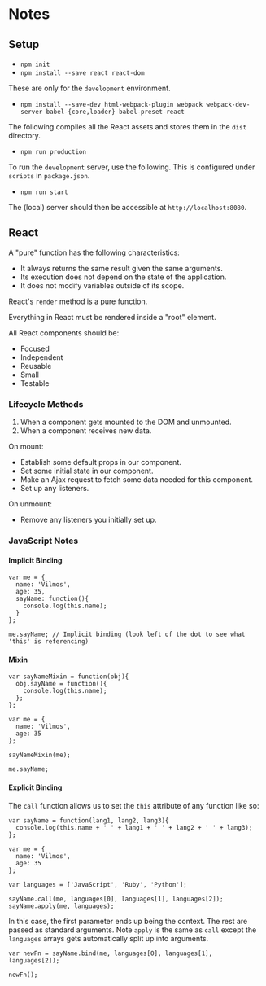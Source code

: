 # Notes

## Setup

* `npm init`
* `npm install --save react react-dom`

These are only for the `development` environment.

* `npm install --save-dev html-webpack-plugin webpack webpack-dev-server babel-{core,loader} babel-preset-react`

The following compiles all the React assets and stores them in the `dist` directory.

* `npm run production`

To run the `development` server, use the following. This is configured under `scripts` in `package.json`.

* `npm run start`

The (local) server should then be accessible at `http://localhost:8080`.

## React

A "pure" function has the following characteristics:

* It always returns the same result given the same arguments.
* Its execution does not depend on the state of the application.
* It does not modify variables outside of its scope.

React's `render` method is a pure function.

Everything in React must be rendered inside a "root" element.

All React components should be:

* Focused
* Independent
* Reusable
* Small
* Testable

### Lifecycle Methods

1. When a component gets mounted to the DOM and unmounted.
2. When a component receives new data.

On mount:

* Establish some default props in our component.
* Set some initial state in our component.
* Make an Ajax request to fetch some data needed for this component.
* Set up any listeners.

On unmount:

* Remove any listeners you initially set up.

### JavaScript Notes

#### Implicit Binding

    var me = {
      name: 'Vilmos',
      age: 35,
      sayName: function(){
        console.log(this.name);
      }
    };
    
    me.sayName; // Implicit binding (look left of the dot to see what 'this' is referencing)

#### Mixin

    var sayNameMixin = function(obj){
      obj.sayName = function(){
        console.log(this.name);
      };
    };
    
    var me = {
      name: 'Vilmos',
      age: 35
    };
    
    sayNameMixin(me);
    
    me.sayName;

#### Explicit Binding

The `call` function allows us to set the `this` attribute of any function like so:

    var sayName = function(lang1, lang2, lang3){
      console.log(this.name + ' ' + lang1 + ' ' + lang2 + ' ' + lang3);
    };
    
    var me = {
      name: 'Vilmos',
      age: 35
    };
    
    var languages = ['JavaScript', 'Ruby', 'Python'];
    
    sayName.call(me, languages[0], languages[1], languages[2]);
    sayName.apply(me, languages);

In this case, the first parameter ends up being the context. The rest are passed as standard arguments. Note `apply` is the same as `call` except the `languages` arrays gets automatically split up into arguments.

    var newFn = sayName.bind(me, languages[0], languages[1], languages[2]);
    
    newFn();
